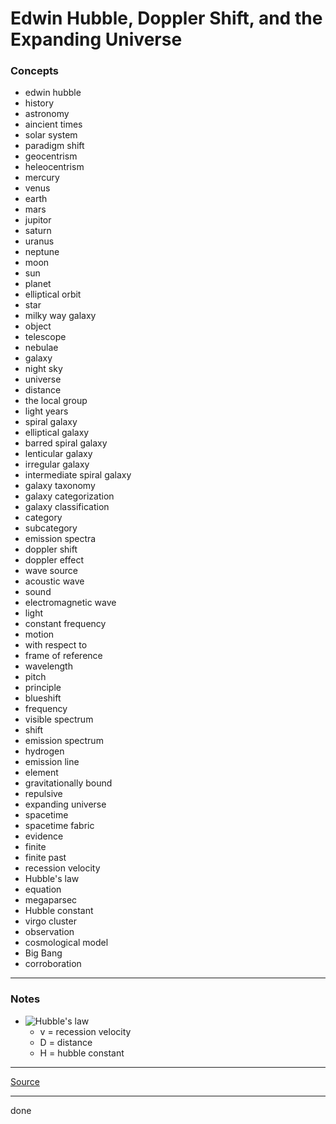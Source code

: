 # Edwin Hubble, Doppler Shift, and the Expanding Universe

### Concepts

- edwin hubble
- history
- astronomy
- aincient times
- solar system
- paradigm shift
- geocentrism
- heleocentrism
- mercury
- venus
- earth
- mars
- jupitor
- saturn
- uranus
- neptune
- moon
- sun
- planet
- elliptical orbit
- star
- milky way galaxy
- object
- telescope
- nebulae
- galaxy
- night sky
- universe
- distance
- the local group
- light years
- spiral galaxy
- elliptical galaxy
- barred spiral galaxy
- lenticular galaxy
- irregular galaxy
- intermediate spiral galaxy
- galaxy taxonomy
- galaxy categorization
- galaxy classification
- category
- subcategory
- emission spectra
- doppler shift
- doppler effect
- wave source
- acoustic wave
- sound
- electromagnetic wave
- light
- constant frequency
- motion
- with respect to
- frame of reference
- wavelength
- pitch
- principle
- blueshift
- frequency
- visible spectrum
- shift
- emission spectrum
- hydrogen
- emission line
- element
- gravitationally bound
- repulsive
- expanding universe
- spacetime
- spacetime fabric
- evidence
- finite
- finite past
- recession velocity
- Hubble's law
- equation
- megaparsec
- Hubble constant
- virgo cluster
- observation
- cosmological model
- Big Bang
- corroboration

---

### Notes

- ![Hubble's law](https://latex.codecogs.com/svg.image?v=H_0D)
    - v = recession velocity
    - D = distance
    - H = hubble constant

---

[Source](https://youtu.be/LqBcl1RKexI)

---

done